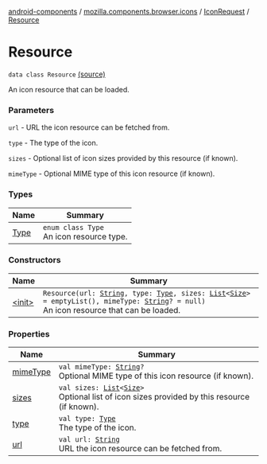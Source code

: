 [android-components](../../../index.md) / [mozilla.components.browser.icons](../../index.md) / [IconRequest](../index.md) / [Resource](./index.md)

# Resource

`data class Resource` [(source)](https://github.com/mozilla-mobile/android-components/blob/master/components/browser/icons/src/main/java/mozilla/components/browser/icons/IconRequest.kt#L42)

An icon resource that can be loaded.

### Parameters

`url` - URL the icon resource can be fetched from.

`type` - The type of the icon.

`sizes` - Optional list of icon sizes provided by this resource (if known).

`mimeType` - Optional MIME type of this icon resource (if known).

### Types

| Name | Summary |
|---|---|
| [Type](-type/index.md) | `enum class Type`<br>An icon resource type. |

### Constructors

| Name | Summary |
|---|---|
| [&lt;init&gt;](-init-.md) | `Resource(url: `[`String`](https://kotlinlang.org/api/latest/jvm/stdlib/kotlin/-string/index.html)`, type: `[`Type`](-type/index.md)`, sizes: `[`List`](https://kotlinlang.org/api/latest/jvm/stdlib/kotlin.collections/-list/index.html)`<`[`Size`](../../../mozilla.components.concept.engine.manifest/-size/index.md)`> = emptyList(), mimeType: `[`String`](https://kotlinlang.org/api/latest/jvm/stdlib/kotlin/-string/index.html)`? = null)`<br>An icon resource that can be loaded. |

### Properties

| Name | Summary |
|---|---|
| [mimeType](mime-type.md) | `val mimeType: `[`String`](https://kotlinlang.org/api/latest/jvm/stdlib/kotlin/-string/index.html)`?`<br>Optional MIME type of this icon resource (if known). |
| [sizes](sizes.md) | `val sizes: `[`List`](https://kotlinlang.org/api/latest/jvm/stdlib/kotlin.collections/-list/index.html)`<`[`Size`](../../../mozilla.components.concept.engine.manifest/-size/index.md)`>`<br>Optional list of icon sizes provided by this resource (if known). |
| [type](type.md) | `val type: `[`Type`](-type/index.md)<br>The type of the icon. |
| [url](url.md) | `val url: `[`String`](https://kotlinlang.org/api/latest/jvm/stdlib/kotlin/-string/index.html)<br>URL the icon resource can be fetched from. |
